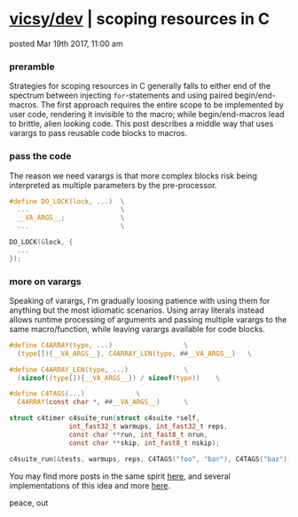 # [vicsy/dev](https://github.com/codr4life/vicsydev) | scoping resources in C
posted Mar 19th 2017, 11:00 am

### preramble
Strategies for scoping resources in C generally falls to either end of the spectrum between injecting ```for```-statements and using paired begin/end-macros. The first approach requires the entire scope to be implemented by user code, rendering it invisible to the macro; while begin/end-macros lead to brittle, alien looking code. This post describes a middle way that uses varargs to pass reusable code blocks to macros.

### pass the code
The reason we need varargs is that more complex blocks risk being interpreted as multiple parameters by the pre-processor.

```C
#define DO_LOCK(lock, ...)  \
  ...                       \
  __VA_ARGS__;	            \
  ...                       \

DO_LOCK(&lock, { 
  ...
});

```

### more on varargs
Speaking of varargs, I'm gradually loosing patience with using them for anything but the most idiomatic scenarios. Using array literals instead allows runtime processing of arguments and passing multiple varargs to the same macro/function, while leaving varargs available for code blocks.

```C
#define C4ARRAY(type, ...)					\
  (type[]){__VA_ARGS__}, C4ARRAY_LEN(type, ##__VA_ARGS__)	\

#define C4ARRAY_LEN(type, ...)				\
  (sizeof((type[]){__VA_ARGS__}) / sizeof(type))	\

#define C4TAGS(...)				\
  C4ARRAY(const char *, ##__VA_ARGS__)		\

struct c4timer c4suite_run(struct c4suite *self,
			   int_fast32_t warmups, int_fast32_t reps,
			   const char **run, int_fast8_t nrun,
			   const char **skip, int_fast8_t nskip);

c4suite_run(&tests, warmups, reps, C4TAGS("foo", "bar"), C4TAGS("baz"));
```

You may find more posts in the same spirit <a href="http://vicsydev.blogspot.de/">here</a>, and several implementations of this idea and more <a href="https://github.com/codr4life/libc4l">here</a>.

peace, out